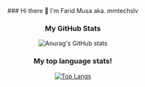 <div style="text-align:center">
### Hi there 👋 I'm Farid Musa aka. mmtechslv

### My GitHub Stats
![Anurag's GitHub stats](https://github-readme-stats.vercel.app/api?username=mmtechslv&show_icons=true&theme=radical&include_all_commits=true&count_private=true)

### My top language stats!
[![Top Langs](https://github-readme-stats.vercel.app/api/top-langs/?username=mmtechslv&hide=scss,css,shell,html)](https://github.com/anuraghazra/github-readme-stats)
</div>
